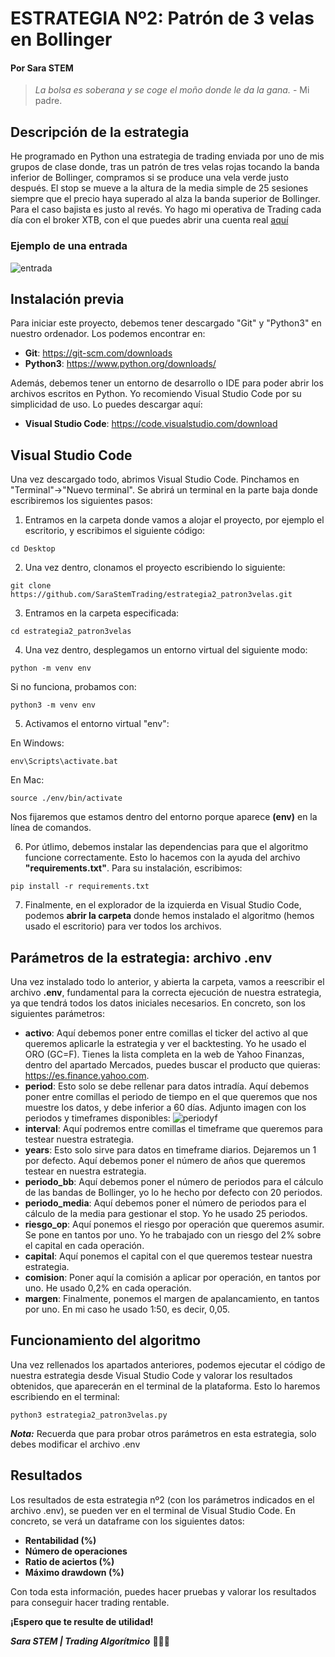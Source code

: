 # ESTRATEGIA Nº2: Patrón de 3 velas en Bollinger
#### Por Sara STEM
>_La bolsa es soberana y se coge el moño donde le da la gana._ - Mi padre.

## Descripción de la estrategia

He programado en Python una estrategia de trading enviada por uno de mis grupos de clase donde, tras un patrón de tres velas rojas tocando la banda inferior de Bollinger, compramos si se produce una vela verde justo después. El stop se mueve a la altura de la media simple de 25 sesiones siempre que el precio haya superado al alza la banda superior de Bollinger. Para el caso bajista es justo al revés.
Yo hago mi operativa de Trading cada día con el broker XTB, con el que puedes abrir una cuenta real [aquí](https://www.xtb.com/es/abrir-cuenta-real?cxd=35312_576021&affid=35312&utm_source=affiliate&utm_medium=TextLink&utm_campaign=35312&utm_content=REAL%20GEO&utm_term=Spanish)

### Ejemplo de una entrada
![entrada](https://www.sarastem.com/wp-content/uploads/2022/06/entrada_estrategia2.png)
## Instalación previa

Para iniciar este proyecto, debemos tener descargado "Git" y "Python3" en nuestro ordenador. Los podemos encontrar en:

- __Git__: https://git-scm.com/downloads
- __Python3__: https://www.python.org/downloads/

Además, debemos tener un entorno de desarrollo o IDE para poder abrir los archivos escritos en Python. Yo recomiendo Visual Studio Code por su simplicidad de uso. Lo puedes descargar aquí:

- __Visual Studio Code__: https://code.visualstudio.com/download
## Visual Studio Code

Una vez descargado todo, abrimos Visual Studio Code. Pinchamos en "Terminal"->"Nuevo terminal".
Se abrirá un terminal en la parte baja donde escribiremos los siguientes pasos:

1. Entramos en la carpeta donde vamos a alojar el proyecto, por ejemplo el escritorio, y escribimos el siguiente código: 

`cd Desktop`

2. Una vez dentro, clonamos el proyecto escribiendo lo siguiente:

`git clone https://github.com/SaraStemTrading/estrategia2_patron3velas.git`

3. Entramos en la carpeta especificada:

`cd estrategia2_patron3velas`

4. Una vez dentro, desplegamos un entorno virtual del siguiente modo: 

`python -m venv env`

Si no funciona, probamos con:

`python3 -m venv env`

5. Activamos el entorno virtual "env":

En Windows: 

`env\Scripts\activate.bat`

En Mac: 

`source ./env/bin/activate`

Nos fijaremos que estamos dentro del entorno porque aparece __(env)__ en la línea de comandos.

6. Por útlimo, debemos instalar las dependencias para que el algoritmo funcione correctamente.
Esto lo hacemos con la ayuda del archivo __"requirements.txt"__. Para su instalación, escribimos: 

`pip install -r requirements.txt`

7. Finalmente, en el explorador de la izquierda en Visual Studio Code, podemos __abrir la carpeta__ donde hemos instalado el algoritmo (hemos usado el escritorio) para ver todos los archivos.

## Parámetros de la estrategia: archivo .env 

Una vez instalado todo lo anterior, y abierta la carpeta, vamos a reescribir el archivo __.env__, fundamental para la correcta ejecución de nuestra estrategia, ya que tendrá todos los datos iniciales necesarios. En concreto, son los siguientes parámetros:

- __activo__: Aquí debemos poner entre comillas el ticker del activo al que queremos aplicarle la estrategia y ver el backtesting. Yo he usado el ORO (GC=F). Tienes la lista completa en la web de Yahoo Finanzas, dentro del apartado Mercados, puedes buscar el producto que quieras: https://es.finance.yahoo.com.
- __period__: Esto solo se debe rellenar para datos intradía. Aquí debemos poner entre comillas el periodo de tiempo en el que queremos que nos muestre los datos, y debe inferior a 60 días.
Adjunto imagen con los periodos y timeframes disponibles:
![periodyf](https://www.sarastem.com/wp-content/uploads/2022/06/periodsYF.png)
- __interval__: Aquí podremos entre comillas el timeframe que queremos para testear nuestra estrategia.
- __years__: Esto solo sirve para datos en timeframe diarios. Dejaremos un 1 por defecto. Aquí debemos poner el número de años que queremos testear en nuestra estrategia.
- __periodo_bb__: Aquí debemos poner el número de periodos para el cálculo de las bandas de Bollinger, yo lo he hecho por defecto con 20 periodos.
- __periodo_media__: Aquí debemos poner el número de periodos para el cálculo de la media para gestionar el stop. Yo he usado 25 periodos.
- __riesgo_op__: Aquí ponemos el riesgo por operación que queremos asumir. Se pone en tantos por uno. Yo he trabajado con un riesgo del 2% sobre el capital en cada operación.
- __capital__: Aquí ponemos el capital con el que queremos testear nuestra estrategia.
- __comision__: Poner aquí la comisión a aplicar por operación, en tantos por uno. He usado 0,2% en cada operación.
- __margen__: Finalmente, ponemos el margen de apalancamiento, en tantos por uno. En mi caso he usado 1:50, es decir, 0,05.

## Funcionamiento del algoritmo
Una vez rellenados los apartados anteriores, podemos ejecutar el código de nuestra estrategia desde Visual Studio Code y valorar los resultados obtenidos, que aparecerán en el terminal de la plataforma. Esto lo haremos escribiendo en el terminal:

`python3 estrategia2_patron3velas.py`

**_Nota:_** Recuerda que para probar otros parámetros en esta estrategia, solo debes modificar el archivo .env

## Resultados
Los resultados de esta estrategia nº2 (con  los parámetros indicados en el archivo .env), se pueden ver en el terminal de Visual Studio Code. En concreto, se verá un dataframe con los siguientes datos:

- __Rentabilidad (%)__
- __Número de operaciones__
- __Ratio de aciertos (%)__
- __Máximo drawdown (%)__

Con toda esta información, puedes hacer pruebas y valorar los resultados para conseguir hacer trading rentable.

**¡Espero que te resulte de utilidad!**

**_Sara STEM | Trading Algorítmico_** 👩🏻‍💻
